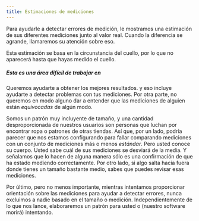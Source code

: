 ```yaml
---
title: Estimaciones de mediciones
---
```


Para ayudarle a detectar errores de medición, le mostramos una estimación de sus diferentes mediciones junto al valor real. Cuando la diferencia se agrande, llamaremos su atención sobre eso.

<Tip>

Esta estimación se basa en la circunstancia del cuello, por lo que no aparecerá hasta que hayas medido el cuello.

</Tip>

<Note>

##### Esta es una área difícil de trabajar en
Queremos ayudarte a obtener los mejores resultados. y eso incluye ayudarte a detectar problemas con tus mediciones. 
Por otra parte, no queremos en modo alguno dar a entender que las mediciones de alguien están *equivocadas* de algún modo.  

Somos un patrón muy incluyente de tamaño, y una cantidad desproporcionada de nuestros usuarios son personas que luchan por encontrar ropa o patrones de otras tiendas. 
Así que, por un lado, podría parecer que nos estamos configurando para fallar comparando mediciones con un conjunto de mediciones más o menos *estándar*. 
Pero usted conoce su cuerpo. Usted sabe cuál de sus mediciones se desviará de la media. 
Y señalamos que lo hacen de alguna manera sólo es una confirmación de que ha estado mediendo correctamente.
Por otro lado, si algo salta hacia fuera donde tienes un tamaño bastante medio, sabes que puedes revisar esas mediciones.

Por último, pero no menos importante, mientras intentamos proporcionar orientación sobre las mediciones para ayudar a detectar errores, 
nunca excluimos a nadie basado en el tamaño o medición. 
Independientemente de lo que nos lance, elaboraremos un patrón para usted o (nuestro software morirá) intentando.

</Note>
